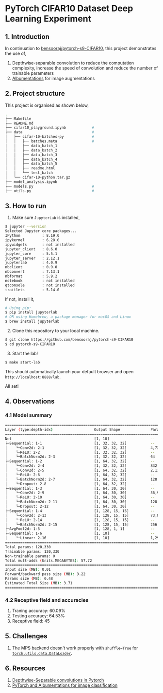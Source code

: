 # PyTorch CIFAR10 Dataset Deep Learning Experiment

## 1. Introduction
In continuation to [bensooraj/pytorch-s9-CIFAR10](https://github.com/bensooraj/pytorch-s9-CIFAR10/tree/main), this project demonstrates the use of,
1. Depthwise-separable convolution to reduce the computation complexity, increase the speed of convolution and reduce the number of trainable parameters
2. [Albumentations](https://albumentations.ai) for image augmentations

## 2. Project structure
This project is organised as shown below,
```sh
.
├── Makefile
├── README.md
├── cifar10_playground.ipynb            # 
├── data                                #
│   ├── cifar-10-batches-py             #
│   │   ├── batches.meta                #
│   │   ├── data_batch_1
│   │   ├── data_batch_2
│   │   ├── data_batch_3
│   │   ├── data_batch_4
│   │   ├── data_batch_5
│   │   ├── readme.html
│   │   └── test_batch
│   └── cifar-10-python.tar.gz
├── model_analysis.ipynb
├── models.py                           #
├── utils.py                            #
```

## 3. How to run 
1. Make sure `JupyterLab` is installed,
```sh
$ jupyter --version
Selected Jupyter core packages...
IPython          : 8.19.0
ipykernel        : 6.28.0
ipywidgets       : not installed
jupyter_client   : 8.6.0
jupyter_core     : 5.5.1
jupyter_server   : 2.12.1
jupyterlab       : 4.0.9
nbclient         : 0.9.0
nbconvert        : 7.13.1
nbformat         : 5.9.2
notebook         : not installed
qtconsole        : not installed
traitlets        : 5.14.0
```

If not, install it,
```sh
# Using pip:
$ pip install jupyterlab
# OR using Homebrew, a package manager for macOS and Linux
$ brew install jupyterlab
```

2. Clone this repository to your local machine.
```sh
$ git clone https://github.com/bensooraj/pytorch-s9-CIFAR10
$ cd pytorch-s9-CIFAR10
```

3. Start the lab!
```sh
$ make start-lab
```
This should automatically launch your default browser and open `http://localhost:8888/lab`.

All set!

## 4. Observations
### 4.1 Model summary
```sh
==========================================================================================
Layer (type:depth-idx)                   Output Shape              Param #
==========================================================================================
Net                                      [1, 10]                   --
├─Sequential: 1-1                        [1, 32, 32, 32]           --
│    └─Conv2d: 2-1                       [1, 32, 32, 32]           4,736
│    └─ReLU: 2-2                         [1, 32, 32, 32]           --
│    └─BatchNorm2d: 2-3                  [1, 32, 32, 32]           64
├─Sequential: 1-2                        [1, 64, 32, 32]           --
│    └─Conv2d: 2-4                       [1, 32, 32, 32]           832
│    └─Conv2d: 2-5                       [1, 64, 32, 32]           2,112
│    └─ReLU: 2-6                         [1, 64, 32, 32]           --
│    └─BatchNorm2d: 2-7                  [1, 64, 32, 32]           128
│    └─Dropout: 2-8                      [1, 64, 32, 32]           --
├─Sequential: 1-3                        [1, 64, 30, 30]           --
│    └─Conv2d: 2-9                       [1, 64, 30, 30]           36,928
│    └─ReLU: 2-10                        [1, 64, 30, 30]           --
│    └─BatchNorm2d: 2-11                 [1, 64, 30, 30]           128
│    └─Dropout: 2-12                     [1, 64, 30, 30]           --
├─Sequential: 1-4                        [1, 128, 15, 15]          --
│    └─Conv2d: 2-13                      [1, 128, 15, 15]          73,856
│    └─ReLU: 2-14                        [1, 128, 15, 15]          --
│    └─BatchNorm2d: 2-15                 [1, 128, 15, 15]          256
├─AvgPool2d: 1-5                         [1, 128, 1, 1]            --
├─Sequential: 1-6                        [1, 10]                   --
│    └─Linear: 2-16                      [1, 10]                   1,290
==========================================================================================
Total params: 120,330
Trainable params: 120,330
Non-trainable params: 0
Total mult-adds (Units.MEGABYTES): 57.72
==========================================================================================
Input size (MB): 0.01
Forward/backward pass size (MB): 3.22
Params size (MB): 0.48
Estimated Total Size (MB): 3.71
==========================================================================================
```

### 4.2 Receptive field and accuracies
1. Traning accuracy: 60.09%
2. Testing accuracy: 64.53%
3. Receptive field: 45

## 5. Challenges
1. The MPS backend doesn't work properly with `shuffle=True` for [`torch.utils.data.DataLoader`](https://pytorch.org/docs/stable/data.html#module-torch.utils.data).

## 6. Resources
1. [Depthwise-Separable convolutions in Pytorch](https://faun.pub/depthwise-separable-convolutions-in-pytorch-fd41a97327d0)
2. [PyTorch and Albumentations for image classification](https://albumentations.ai/docs/examples/pytorch_classification/)
